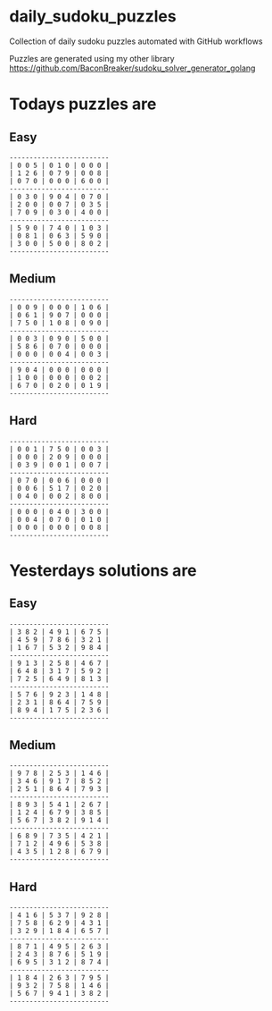 
# daily_sudoku_puzzles 

Collection of daily sudoku puzzles automated with GitHub workflows 

Puzzles are generated using my other library https://github.com/BaconBreaker/sudoku_solver_generator_golang 
 

# Todays puzzles are 

## Easy 

```
-------------------------
| 0 0 5 | 0 1 0 | 0 0 0 | 
| 1 2 6 | 0 7 9 | 0 0 8 | 
| 0 7 0 | 0 0 0 | 6 0 0 | 
-------------------------
| 0 3 0 | 9 0 4 | 0 7 0 | 
| 2 0 0 | 0 0 7 | 0 3 5 | 
| 7 0 9 | 0 3 0 | 4 0 0 | 
-------------------------
| 5 9 0 | 7 4 0 | 1 0 3 | 
| 0 8 1 | 0 6 3 | 5 9 0 | 
| 3 0 0 | 5 0 0 | 8 0 2 | 
-------------------------
```
## Medium 

```
-------------------------
| 0 0 9 | 0 0 0 | 1 0 6 | 
| 0 6 1 | 9 0 7 | 0 0 0 | 
| 7 5 0 | 1 0 8 | 0 9 0 | 
-------------------------
| 0 0 3 | 0 9 0 | 5 0 0 | 
| 5 8 6 | 0 7 0 | 0 0 0 | 
| 0 0 0 | 0 0 4 | 0 0 3 | 
-------------------------
| 9 0 4 | 0 0 0 | 0 0 0 | 
| 1 0 0 | 0 0 0 | 0 0 2 | 
| 6 7 0 | 0 2 0 | 0 1 9 | 
-------------------------
```
## Hard 

```
-------------------------
| 0 0 1 | 7 5 0 | 0 0 3 | 
| 0 0 0 | 2 0 9 | 0 0 0 | 
| 0 3 9 | 0 0 1 | 0 0 7 | 
-------------------------
| 0 7 0 | 0 0 6 | 0 0 0 | 
| 0 0 6 | 5 1 7 | 0 2 0 | 
| 0 4 0 | 0 0 2 | 8 0 0 | 
-------------------------
| 0 0 0 | 0 4 0 | 3 0 0 | 
| 0 0 4 | 0 7 0 | 0 1 0 | 
| 0 0 0 | 0 0 0 | 0 0 8 | 
-------------------------
```
# Yesterdays solutions are 

## Easy 

```
-------------------------
| 3 8 2 | 4 9 1 | 6 7 5 | 
| 4 5 9 | 7 8 6 | 3 2 1 | 
| 1 6 7 | 5 3 2 | 9 8 4 | 
-------------------------
| 9 1 3 | 2 5 8 | 4 6 7 | 
| 6 4 8 | 3 1 7 | 5 9 2 | 
| 7 2 5 | 6 4 9 | 8 1 3 | 
-------------------------
| 5 7 6 | 9 2 3 | 1 4 8 | 
| 2 3 1 | 8 6 4 | 7 5 9 | 
| 8 9 4 | 1 7 5 | 2 3 6 | 
-------------------------
```
## Medium 

```
-------------------------
| 9 7 8 | 2 5 3 | 1 4 6 | 
| 3 4 6 | 9 1 7 | 8 5 2 | 
| 2 5 1 | 8 6 4 | 7 9 3 | 
-------------------------
| 8 9 3 | 5 4 1 | 2 6 7 | 
| 1 2 4 | 6 7 9 | 3 8 5 | 
| 5 6 7 | 3 8 2 | 9 1 4 | 
-------------------------
| 6 8 9 | 7 3 5 | 4 2 1 | 
| 7 1 2 | 4 9 6 | 5 3 8 | 
| 4 3 5 | 1 2 8 | 6 7 9 | 
-------------------------
```
## Hard 

```
-------------------------
| 4 1 6 | 5 3 7 | 9 2 8 | 
| 7 5 8 | 6 2 9 | 4 3 1 | 
| 3 2 9 | 1 8 4 | 6 5 7 | 
-------------------------
| 8 7 1 | 4 9 5 | 2 6 3 | 
| 2 4 3 | 8 7 6 | 5 1 9 | 
| 6 9 5 | 3 1 2 | 8 7 4 | 
-------------------------
| 1 8 4 | 2 6 3 | 7 9 5 | 
| 9 3 2 | 7 5 8 | 1 4 6 | 
| 5 6 7 | 9 4 1 | 3 8 2 | 
-------------------------
```
